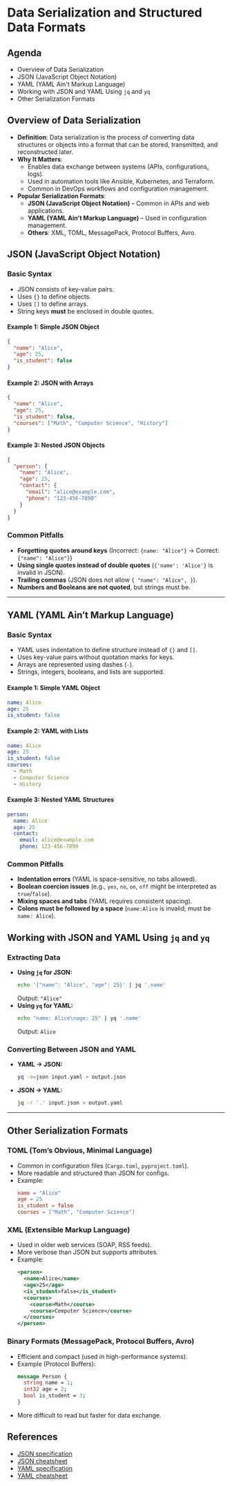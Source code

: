 # Data Serialization and Structured Data Formats

## Agenda

- Overview of Data Serialization
- JSON (JavaScript Object Notation)
- YAML (YAML Ain't Markup Language)
- Working with JSON and YAML Using `jq` and `yq`
- Other Serialization Formats

## Overview of Data Serialization

- **Definition**: Data serialization is the process of converting data
  structures or objects into a format that can be stored, transmitted, and
  reconstructed later.
- **Why It Matters**:
  - Enables data exchange between systems (APIs, configurations, logs).
  - Used in automation tools like Ansible, Kubernetes, and Terraform.
  - Common in DevOps workflows and configuration management.
- **Popular Serialization Formats**:
  - **JSON (JavaScript Object Notation)** – Common in APIs and web applications.
  - **YAML (YAML Ain’t Markup Language)** – Used in configuration management.
  - **Others**: XML, TOML, MessagePack, Protocol Buffers, Avro.

## JSON (JavaScript Object Notation)

### Basic Syntax

- JSON consists of key-value pairs.
- Uses `{}` to define objects.
- Uses `[]` to define arrays.
- String keys **must** be enclosed in double quotes.

#### Example 1: Simple JSON Object

```json
{
  "name": "Alice",
  "age": 25,
  "is_student": false
}
```

#### Example 2: JSON with Arrays

```json
{
  "name": "Alice",
  "age": 25,
  "is_student": false,
  "courses": ["Math", "Computer Science", "History"]
}
```

#### Example 3: Nested JSON Objects

```json
{
  "person": {
    "name": "Alice",
    "age": 25,
    "contact": {
      "email": "alice@example.com",
      "phone": "123-456-7890"
    }
  }
}
```

### Common Pitfalls

- **Forgetting quotes around keys** (Incorrect: `{name: "Alice"}` → Correct:
  `{"name": "Alice"}`)
- **Using single quotes instead of double quotes** (`{'name': 'Alice'}` is
  invalid in JSON).
- **Trailing commas** (JSON does not allow `{ "name": "Alice", }`).
- **Numbers and Booleans are not quoted**, but strings must be.

---

## YAML (YAML Ain’t Markup Language)

### Basic Syntax

- YAML uses indentation to define structure instead of `{}` and `[]`.
- Uses key-value pairs without quotation marks for keys.
- Arrays are represented using dashes (`-`).
- Strings, integers, booleans, and lists are supported.

#### Example 1: Simple YAML Object

```yaml
name: Alice
age: 25
is_student: false
```

#### Example 2: YAML with Lists

```yaml
name: Alice
age: 25
is_student: false
courses:
  - Math
  - Computer Science
  - History
```

#### Example 3: Nested YAML Structures

```yaml
person:
  name: Alice
  age: 25
  contact:
    email: alice@example.com
    phone: 123-456-7890
```

### Common Pitfalls

- **Indentation errors** (YAML is space-sensitive, no tabs allowed).
- **Boolean coercion issues** (e.g., `yes`, `no`, `on`, `off` might be
  interpreted as `true`/`false`).
- **Mixing spaces and tabs** (YAML requires consistent spacing).
- **Colons must be followed by a space** (`name:Alice` is invalid; must be
  `name: Alice`).

## Working with JSON and YAML Using `jq` and `yq`

### Extracting Data

- **Using `jq` for JSON:**
  ```sh
  echo '{"name": "Alice", "age": 25}' | jq '.name'
  ```
  Output: `"Alice"`
- **Using `yq` for YAML:**
  ```sh
  echo "name: Alice\nage: 25" | yq '.name'
  ```
  Output: `Alice`

### Converting Between JSON and YAML

- **YAML → JSON:**
  ```sh
  yq -o=json input.yaml > output.json
  ```
- **JSON → YAML:**
  ```sh
  jq -r '.' input.json > output.yaml
  ```

---

## Other Serialization Formats

### TOML (Tom’s Obvious, Minimal Language)

- Common in configuration files (`Cargo.toml`, `pyproject.toml`).
- More readable and structured than JSON for configs.
- Example:
  ```toml
  name = "Alice"
  age = 25
  is_student = false
  courses = ["Math", "Computer Science"]
  ```

### XML (Extensible Markup Language)

- Used in older web services (SOAP, RSS feeds).
- More verbose than JSON but supports attributes.
- Example:
  ```xml
  <person>
    <name>Alice</name>
    <age>25</age>
    <is_student>false</is_student>
    <courses>
      <course>Math</course>
      <course>Computer Science</course>
    </courses>
  </person>
  ```

### Binary Formats (MessagePack, Protocol Buffers, Avro)

- Efficient and compact (used in high-performance systems).
- Example (Protocol Buffers):
  ```proto
  message Person {
    string name = 1;
    int32 age = 2;
    bool is_student = 3;
  }
  ```
- More difficult to read but faster for data exchange.

## References

- [JSON specification](https://www.json.org/)
- [JSON cheatsheet](https://quickref.me/json.html)
- [YAML specification](https://yaml.org/)
- [YAML cheatsheet](https://quickref.me/yaml.html)
